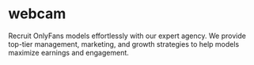 # webcam
Recruit OnlyFans models effortlessly with our expert agency. We provide top-tier management, marketing, and growth strategies to help models maximize earnings and engagement. 

